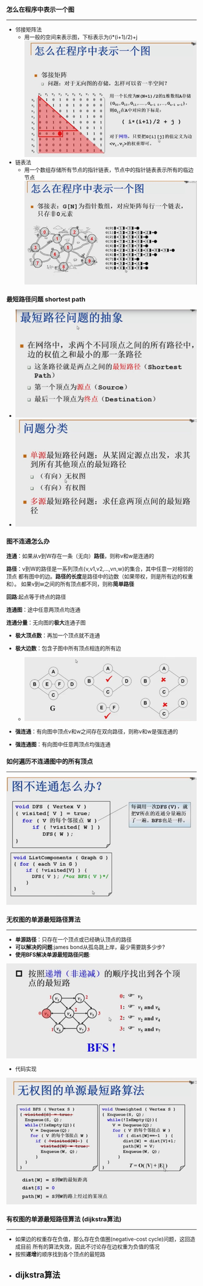 ### 怎么在程序中表示一个图
--------
* 邻接矩阵法
    - 用一般的空间来表示图，下标表示为(i*(i+1)/2)+j
    ![./imgs/1.jpg](./imgs/1.jpg)
* 链表法
    - 用一个数组存储所有节点的指针链表，节点中的指针链表表示所有的临边节点
    ![./imgs/2.jpg](./imgs/2.jpg)


### 最短路径问题 shortest path
* ![./imgs/3.jpg](./imgs/3.jpg)
* ![./imgs/4.jpg](./imgs/4.jpg)

### 图不连通怎么办
**连通**：如果从v到W存在一条（无向）**路径**，则称v和w是连通的

**路径**：v到W的路径是一系列顶点{v,v1,v2,...,vn,w}的集合，其中任意一对相邻的顶点
都有图中的边。**路径的长度**是路径中的边数（如果带权，则是所有边的权重和）。
如果v到w之间的所有顶点都不同，则称**简单路径**

**回路**:起点等于终点的路径

**连通图**：途中任意两顶点均连通

**连通分量**：无向图的**极大**连通子图
* **极大顶点数**：再加一个顶点就不连通
* **极大边数**：包含子图中所有顶点相连的所有边
    - ![./imgs/5.jpg](./imgs/5.jpg)

* **强连通**：有向图中顶点v和w之间存在双向路径，则称v和w是强连通的
* **强连通图**：有向图中任意两顶点均强连通

### 如何遍历不连通图中的所有顶点
-------------------
![./imgs/6.jpg](./imgs/6.jpg)

### 无权图的单源最短路径算法
--------------
* **单源路径**：只存在一个顶点或已经确认顶点的路径
* **可以解决的问题**:james bond从孤岛跳上岸，最少需要跳多少步?
* **使用BFS解决单源最短路径问题**:

![./imgs/7.jpg](./imgs/7.jpg)
* 代码实现

![./imgs/8.jpg](./imgs/8.jpg)

### 有权图的单源最短路径算法 (**dijkstra算法**)
--------------
* 如果边的权重存在负值，那么存在负值圈(negative-cost cycle)问题，这回造成目前
所有的算法失效，因此不讨论存在边权重为负值的情况
* 按照**递增**的顺序找到各个顶点的最短路
* **dijkstra算法**
    - 
